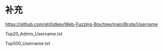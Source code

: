 # 补充
  https://github.com/gh0stkey/Web-Fuzzing-Box/tree/main/Brute/Username
  
  Top20_Admin_Username.txt
  
  Top500_Username.txt
